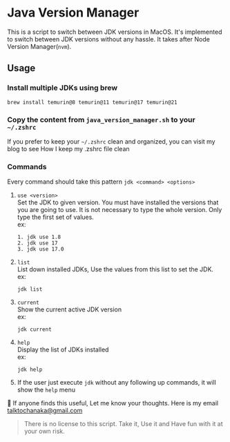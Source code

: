 # Java Version Manager
This is a script to switch between JDK versions in MacOS. It's implemented to switch between JDK versions without any hassle. It takes after Node Version Manager(`nvm`).
## Usage
### Install multiple JDKs using brew
`brew install temurin@8 temurin@11 temurin@17 temurin@21`

### Copy the content from `java_version_manager.sh` to your `~/.zshrc`
If you prefer to keep your `~/.zshrc` clean and organized, you can visit my blog to see How I keep my .zshrc file clean

### Commands
Every command should take this pattern `jdk <command> <options>`
1. `use <version>`  
   Set the JDK to given version. You must have installed the versions that you are going to use. It is not necessary to type the whole 
   version. Only type the first set of values.   
      ex: 
      ```
      1. jdk use 1.8
      2. jdk use 17
      3. jdk use 17.0
      ```
2. `list`  
   List down installed JDKs, Use the values from this list to set the JDK.    
   ex:
      ```
      jdk list
      ```
3. `current`  
   Show the current active JDK version   
   ex:
      ```
      jdk current
      ```
4. `help`  
   Display the list of JDKs installed   
   ex:
      ```
      jdk help
      ```
5. If the user just execute `jdk` without any following up commands, it will show the `help` menu

&#128157; If anyone finds this useful, Let me know your thoughts. Here is my email talktochanaka@gmail.com

> There is no license to this script. Take it, Use it and Have fun with it at your own risk.
